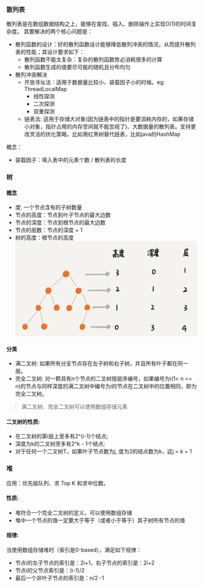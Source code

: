 ### 散列表

散列表是在数组数据结构之上，能够在查找、插入、删除操作上实现O(1)的时间复杂度。 其要解决的两个核心问题是：

- 散列函数的设计：好的散列函数设计能够降低散列冲突的情况，从而提升散列表的性能；其设计要求如下：
    - 散列函数不能太复杂：复杂的散列函数势必消耗很多的计算
    - 散列函数生成的值要尽可能的随机且分布均匀
- 散列冲突解决
    - 开放寻址法：适用于数据量比较小、装载因子小的时候。eg: ThreadLocalMap
        - 线性探测
        - 二次探测
        - 双重探测
    - 链表法: 适用于存储大对象(因为链表中的指针是要消耗内存的，如果存储小对象，指针占用的内存空间就不能忽视了)、大数据量的散列表。支持更改灵活的优化策略，比如用红黑树替代链表，比如java的HashMap

概念：

- 装载因子：填入表中的元素个数 / 散列表的长度

### 树

#### 概念

- 度: 一个节点含有的子树数量
- 节点的高度：节点到叶子节点的最大边数
- 节点的深度：节点到根节点的最大边数
- 节点的层数：节点的深度 + 1
- 树的高度：根节点的高度
  ![tree](../static/tree.png)

#### 分类

- 满二叉树: 如果所有分支节点存在左子树和右子树，并且所有叶子都在同一层。
- 完全二叉树: 对一颗具有n个节点的二叉树按层序编号，如果编号为i(1< n <= n)的节点与同样深度的满二叉树中编号为i的节点在二叉树中的位置相同，即为完全二叉树。

> 满二叉树、完全二叉树可以使用数组存储元素

#### 二叉树的性质:

- 在二叉树的第i层上至多有2^(i-1)个结点;
- 深度为k的二叉树至多有2^k - 1个结点;
- 对于任何一个二叉树T，如果叶子节点数为j, 度为2的结点数为k，这j = k + 1

### 堆
应用：优先级队列、求 Top K 和求中位数。
#### 性质:

- 堆符合一个完全二叉树的定义，可以使用数组存储
- 堆中一个节点的值一定要大于等于（或者小于等于）其子树所有节点的值

#### 规律:

当使用数组存储堆时（索引是0-based），满足如下规律：

- 节点i的左子节点的索引是：2i+1，右子节点的索引是：2i+2
- 节点i的父节点索引是：(i-1)/2
- 最后一个非叶子节点的索引是：n/2 -1

       